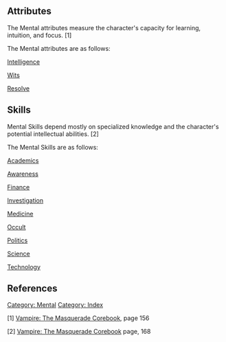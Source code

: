 ## Attributes

The Mental attributes measure the character's capacity for learning,
intuition, and focus. [1]

The Mental attributes are as follows:

<a href="Intelligence" class="wikilink"
title="Intelligence">Intelligence</a>

<a href="Wits" class="wikilink" title="Wits">Wits</a>

<a href="Resolve" class="wikilink" title="Resolve">Resolve</a>

## Skills

Mental Skills depend mostly on specialized knowledge and the character's
potential intellectual abilities. [2]

The Mental Skills are as follows:

<a href="Academics" class="wikilink" title="Academics">Academics</a>

<a href="Awareness" class="wikilink" title="Awareness">Awareness</a>

<a href="Finance" class="wikilink" title="Finance">Finance</a>

<a href="Investigation" class="wikilink"
title="Investigation">Investigation</a>

<a href="Medicine" class="wikilink" title="Medicine">Medicine</a>

<a href="Occult" class="wikilink" title="Occult">Occult</a>

<a href="Politics" class="wikilink" title="Politics">Politics</a>

<a href="Science" class="wikilink" title="Science">Science</a>

<a href="Technology" class="wikilink" title="Technology">Technology</a>

## References

<references />

<a href="Category:_Mental" class="wikilink"
title="Category: Mental">Category: Mental</a>
<a href="Category:_Index" class="wikilink"
title="Category: Index">Category: Index</a>

[1] <a href="Vampire:_The_Masquerade_Corebook" class="wikilink"
title="Vampire: The Masquerade Corebook">Vampire: The Masquerade
Corebook</a>, page 156

[2] <a href="Vampire:_The_Masquerade_Corebook" class="wikilink"
title="Vampire: The Masquerade Corebook">Vampire: The Masquerade
Corebook</a> page, 168
